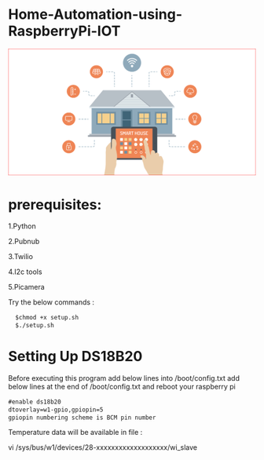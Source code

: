 # Home-Automation-using-RaspberryPi-IOT

![alt text](https://github.com/amalpoulose/Home-Automation-using-RaspberryPi-IOT/blob/master/smart-home.jpg)


# prerequisites:

 1.Python
 
 2.Pubnub
 
 3.Twilio
 
 4.I2c tools
 
 5.Picamera
 
 Try the below commands  :
 
      $chmod +x setup.sh
      $./setup.sh

# Setting Up DS18B20

Before executing this program add below lines into /boot/config.txt
add below lines at the end of /boot/config.txt
and reboot your raspberry pi

    #enable ds18b20	
    dtoverlay=w1-gpio,gpiopin=5
    gpiopin numbering scheme is BCM pin number
 
 Temperature data will be available in file :
 
 vi   /sys/bus/w1/devices/28-xxxxxxxxxxxxxxxxxxx/wi_slave
